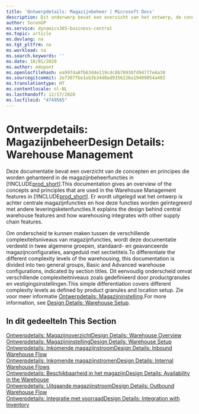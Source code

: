 ```yaml
---
title: 'Ontwerpdetails: Magazijnbeheer | Microsoft Docs'
description: Dit onderwerp bevat een overzicht van het ontwerp, de concepten en principes achter de magazijnbeheerfuncties in Business Central.
author: SorenGP
ms.service: dynamics365-business-central
ms.topic: article
ms.devlang: na
ms.tgt_pltfrm: na
ms.workload: na
ms.search.keywords: ''
ms.date: 10/01/2020
ms.author: edupont
ms.openlocfilehash: ea9974a8fb63d4e119cdc8b78930fd94777e6a38
ms.sourcegitcommit: 2e7307fbe1eb3b34d0ad9356226a19409054a402
ms.translationtype: HT
ms.contentlocale: nl-NL
ms.lasthandoff: 12/17/2020
ms.locfileid: "4749565"
---
```

# <a name="design-details-warehouse-management"></a><span data-ttu-id="ca527-103">Ontwerpdetails: Magazijnbeheer</span><span class="sxs-lookup"><span data-stu-id="ca527-103">Design Details: Warehouse Management</span></span>
<span data-ttu-id="ca527-104">Deze documentatie bevat een overzicht van de concepten en principes die worden gehanteerd in de magazijnbeheerfuncties in [!INCLUDE[prod_short](includes/prod_short.md)].</span><span class="sxs-lookup"><span data-stu-id="ca527-104">This documentation gives an overview of the concepts and principles that are used in the Warehouse Management features in [!INCLUDE[prod_short](includes/prod_short.md)].</span></span> <span data-ttu-id="ca527-105">Er wordt uitgelegd wat het ontwerp is achter centrale magazijnfuncties en hoe deze functies worden geïntegreerd met andere leveringsketenfuncties.</span><span class="sxs-lookup"><span data-stu-id="ca527-105">It explains the design behind central warehouse features and how warehousing integrates with other supply chain features.</span></span>  

<span data-ttu-id="ca527-106">Om onderscheid te kunnen maken tussen de verschillende complexiteitsniveaus van magazijnfuncties, wordt deze documentatie verdeeld in twee algemene groepen, standaard- en geavanceerde magazijnconfiguraties, aangeduid met sectietitels.</span><span class="sxs-lookup"><span data-stu-id="ca527-106">To differentiate the different complexity levels of the warehousing, this documentation is divided into two general groups, Basic and Advanced warehouse configurations, indicated by section titles.</span></span> <span data-ttu-id="ca527-107">Dit eenvoudig onderscheid omvat verschillende complexiteitniveaus zoals gedefinieerd door productgranules en vestigingsinstellingen.</span><span class="sxs-lookup"><span data-stu-id="ca527-107">This simple differentiation covers different complexity levels as defined by product granules and location setup.</span></span> <span data-ttu-id="ca527-108">Zie voor meer informatie [Ontwerpdetails: Magazijninstelling](design-details-warehouse-setup.md).</span><span class="sxs-lookup"><span data-stu-id="ca527-108">For more information, see [Design Details: Warehouse Setup](design-details-warehouse-setup.md).</span></span>  

## <a name="in-this-section"></a><span data-ttu-id="ca527-109">In dit gedeelte</span><span class="sxs-lookup"><span data-stu-id="ca527-109">In This Section</span></span>  
[<span data-ttu-id="ca527-110">Ontwerpdetails: Magazijnoverzicht</span><span class="sxs-lookup"><span data-stu-id="ca527-110">Design Details: Warehouse Overview</span></span>](design-details-warehouse-overview.md)  
[<span data-ttu-id="ca527-111">Ontwerpdetails: Magazijninstelling</span><span class="sxs-lookup"><span data-stu-id="ca527-111">Design Details: Warehouse Setup</span></span>](design-details-warehouse-setup.md)  
[<span data-ttu-id="ca527-112">Ontwerpdetails: Inkomende magazijnstroom</span><span class="sxs-lookup"><span data-stu-id="ca527-112">Design Details: Inbound Warehouse Flow</span></span>](design-details-inbound-warehouse-flow.md)  
[<span data-ttu-id="ca527-113">Ontwerpdetails: Inkomende magazijnstromen</span><span class="sxs-lookup"><span data-stu-id="ca527-113">Design Details: Internal Warehouse Flows</span></span>](design-details-internal-warehouse-flows.md)  
[<span data-ttu-id="ca527-114">Ontwerpdetails: Beschikbaarheid in het magazijn</span><span class="sxs-lookup"><span data-stu-id="ca527-114">Design Details: Availability in the Warehouse</span></span>](design-details-availability-in-the-warehouse.md)  
[<span data-ttu-id="ca527-115">Ontwerpdetails: Uitgaande magazijnstroom</span><span class="sxs-lookup"><span data-stu-id="ca527-115">Design Details: Outbound Warehouse Flow</span></span>](design-details-outbound-warehouse-flow.md)  
[<span data-ttu-id="ca527-116">Ontwerpdetails: Integratie met voorraad</span><span class="sxs-lookup"><span data-stu-id="ca527-116">Design Details: Integration with Inventory</span></span>](design-details-integration-with-inventory.md)
